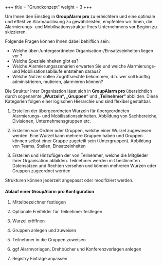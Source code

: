 +++
title = "Grundkonzept"
weight = 3
+++

Um Ihnen den Einstieg in **GroupAlarm pro** zu erleichtern und eine optimale und effektive Alarmauslösung zu gewährleisten, 
empfehlen wir Ihnen, die Alarmierungs- und Mobilisationsstruktur
Ihres Unternehmens vor Beginn zu skizzieren. 

Folgende Fragen können Ihnen dabei behilflich sein:

 - Welche über-/untergeordneten Organisation-/Einsatzseinheiten liegen vor ? 
 - Welche Spezialeinheiten gibt es?
 - Welche Alarmierungsszenarien erwarten Sie und welche Alarmierungs- und Mobilisationsabläufe  entstehen daraus?
 - Welche Nutzer sollen Zugriffsrechte bekommen, d.h. wer soll künftig administrieren, mutieren,
alarmieren können?

Die Struktur Ihrer Organisation lässt sich in **GroupAlarm pro** übersichtlich durch sogenannte 
**„Wurzeln“, „Gruppen“** und **„Teilnehmer“** abbilden. Diese Kategorien folgen einer logischen Hierarchie 
und sind flexibel gestaltbar. 



1. Erstellen der übergeordneten Wurzeln für übergeordneten Alarmierungs- und 
Mobilisationseinheiten. 
Abbildung von Sachbereiche, Divisionen, Unternehmensgruppen etc.


2. Erstellen von Ordner oder Gruppen, welche einer Wurzel zugewiesen werden. Eine Wurzel kann mehrere Gruppen haben und 
Gruppen können selbst einer Gruppe zugeteilt sein (Untergruppen).
Abbildung von Teams, Stellen, Einsatzeinheiten
 

3. Erstellen und Hinzufügen der von Teilnehmer, welche die Mitglieder Ihrer Organisation abbilden. Teilnehmer werden mit bestimmten
Datensätzen und Rechten versehen und können mehreren Wurzen oder Gruppen zugeordnet werden


Strukturen können jederzeit angepasst oder modifiziert werden. 



#### Ablauf einer GroupAlarm pro Konfiguration

 1. Mittelbezeichner festlegen
 
 2. Optionale Freifelder für Teilnehmer festlegen
 
 3. Wurzel eröffnen
 
 4. Gruppen anlegen und zuweisen
 
 5. Teilnehmer in die Gruppen zuweisen
 
 6. ggf Alarmvorlagen, Drehbücher und Konferenzvorlagen anlegen
 
 7. Registry Einträge anpassen
